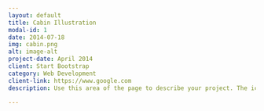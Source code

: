 ```yaml
---
layout: default
title: Cabin Illustration
modal-id: 1
date: 2014-07-18
img: cabin.png
alt: image-alt
project-date: April 2014
client: Start Bootstrap
category: Web Development
client-link: https://www.google.com
description: Use this area of the page to describe your project. The icon above is part of a free icon set by <a href="https://sellfy.com/p/8Q9P/jV3VZ/">Flat Icons</a>. On their website, you can download their free set with 16 icons, or you can purchase the entire set with 146 icons for only $12!

---
```

